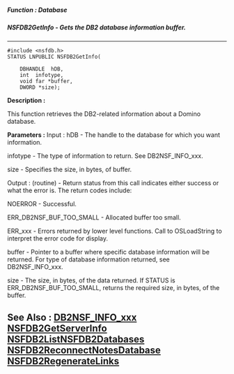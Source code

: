 ##### Function : Database
##### NSFDB2GetInfo - Gets the DB2 database information buffer.
---
```
#include <nsfdb.h>
STATUS LNPUBLIC NSFDB2GetInfo(

	DBHANDLE  hDB,
	int  infotype,
	void far *buffer,
	DWORD *size);
```
**Description :**

This function retrieves the DB2-related information about a Domino database.

**Parameters :**
Input :
hDB  -  The handle to the database for which you want information.

infotype  -  The type of information to return.  See DB2NSF_INFO_xxx.

size  -  Specifies the size, in bytes, of buffer.

Output :
(routine)  -  Return status from this call indicates either success or what the error is. The return codes include:

NOERROR - Successful.

ERR_DB2NSF_BUF_TOO_SMALL - Allocated buffer too small.

ERR_xxx - Errors returned by lower level functions.  Call to OSLoadString to interpret the error code for display.


buffer  -  Pointer to a buffer where specific database information will be returned.  For type of database information returned, see DB2NSF_INFO_xxx.

size  -  The size, in bytes, of the data returned.  If STATUS is ERR_DB2NSF_BUF_TOO_SMALL, returns the required size, in bytes, of the buffer.


**See Also :**
[DB2NSF_INFO_xxx](/domino-c-api-docs/reference/Symb/DB2NSF_INFO_xxx)
[NSFDB2GetServerInfo](/domino-c-api-docs/reference/Func/NSFDB2GetServerInfo)
[NSFDB2ListNSFDB2Databases](/domino-c-api-docs/reference/Func/NSFDB2ListNSFDB2Databases)
[NSFDB2ReconnectNotesDatabase](/domino-c-api-docs/reference/Func/NSFDB2ReconnectNotesDatabase)
[NSFDB2RegenerateLinks](/domino-c-api-docs/reference/Func/NSFDB2RegenerateLinks)
---
